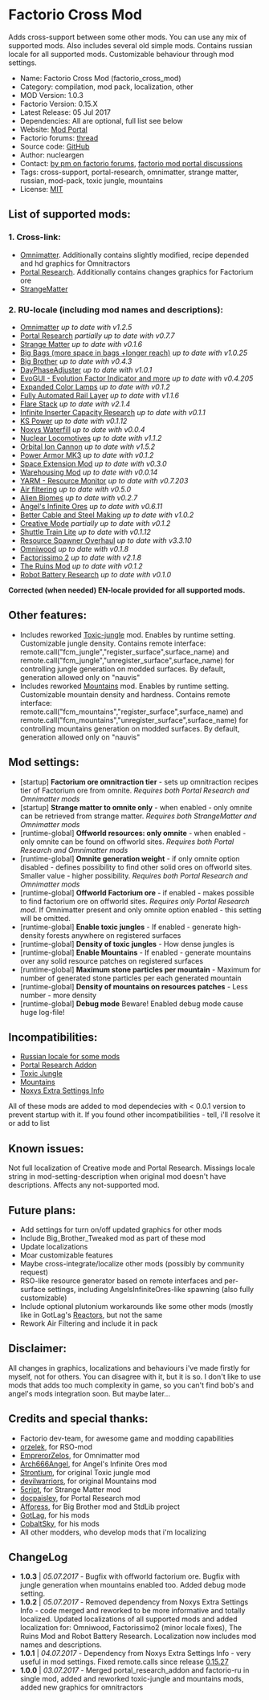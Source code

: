 Factorio Cross Mod
===
Adds cross-support between some other mods. You can use any mix of supported mods. Also includes several old simple mods. Contains russian locale for all supported mods. Customizable behaviour through mod settings.

+ Name: Factorio Cross Mod (factorio_cross_mod)
+ Category: compilation, mod pack, localization, other
+ MOD Version: 1.0.3
+ Factorio Version: 0.15.X
+ Latest Release: 05 Jul 2017
+ Dependencies: All are optional, full list see below
+ Website: [Mod Portal](https://mods.factorio.com/mods/nucleargen/factorio_cross_mod)
+ Factorio forums: [thread](https://forums.factorio.com/viewtopic.php?f=94&t=50522)
+ Source code: [GitHub](https://github.com/nucleargen/factorio_cross_mod)
+ Author: nucleargen
+ Contact: [by pm on factorio forums](https://forums.factorio.com/ucp.php?i=pm&mode=compose&u=20136), [factorio mod portal discussions](https://mods.factorio.com/mods/nucleargen/factorio_cross_mod/discussion)
+ Tags: cross-support, portal-research, omnimatter, strange matter, russian, mod-pack, toxic jungle, mountains
+ License: [MIT](https://opensource.org/licenses/MIT)

## List of supported mods:
### 1. Cross-link:
+ [Omnimatter](https://mods.factorio.com/mods/EmperorZelos/omnimatter).
Additionally contains slightly modified, recipe depended and hd graphics for Omnitractors
+ [Portal Research](https://mods.factorio.com/mods/docpaisley/portal-research).
Additionally contains changes graphics for Factorium ore
+ [StrangeMatter](https://mods.factorio.com/mods/5cript/StrangeMatter)
### 2. RU-locale (including mod names and descriptions):
+ [Omnimatter](https://mods.factorio.com/mods/EmperorZelos/omnimatter) *up to date with v1.2.5*
+ [Portal Research](https://mods.factorio.com/mods/docpaisley/portal-research) *partially up to date with v0.7.7*
+ [Strange Matter](https://mods.factorio.com/mods/5cript/StrangeMatter) *up to date with v0.1.6*
+ [Big Bags (more space in bags +longer reach)](https://mods.factorio.com/mods/binbinhfr/BigBags) *up to date with v1.0.25*
+ [Big Brother](https://mods.factorio.com/mods/Afforess/Big_Brother) *up to date with v0.4.3*
+ [DayPhaseAdjuster](https://mods.factorio.com/mods/AliceTheGorgon/DayPhaseAdjuster) *up to date with v1.0.1*
+ [EvoGUI - Evolution Factor Indicator and more](https://mods.factorio.com/mods/Narc/EvoGUI) *up to date with v0.4.205*
+ [Expanded Color Lamps](https://mods.factorio.com/mods/Klonan/Expanded_Color_Lamps) *up to date with v0.1.2*
+ [Fully Automated Rail Layer](https://mods.factorio.com/mods/Choumiko/FARL) *up to date with v1.1.6*
+ [Flare Stack](https://mods.factorio.com/mods/GotLag/Flare%20Stack) *up to date with v2.1.4*
+ [Infinite Inserter Capacity Research](https://mods.factorio.com/mods/Emmote/InfiniteInserterCapacity_Research) *up to date with v0.1.1*
+ [KS Power](https://mods.factorio.com/mods/Klonan/KS_Power) *up to date with v0.1.12*
+ [Noxys Waterfill](https://mods.factorio.com/mods/CobaltSky/Noxys_Waterfill) *up to date with v0.0.4*
+ [Nuclear Locomotives](https://mods.factorio.com/mods/GotLag/Nuclear%20Locomotives) *up to date with v1.1.2*
+ [Orbital Ion Cannon](https://mods.factorio.com/mods/Supercheese/Orbital%20Ion%20Cannon) *up to date with v1.5.2*
+ [Power Armor MK3](https://mods.factorio.com/mods/jimmy_1283/Power%20Armor%20MK3) *up to date with v0.1.2*
+ [Space Extension Mod](https://mods.factorio.com/mods/LordKTor/SpaceMod) *up to date with v0.3.0*
+ [Warehousing Mod](https://mods.factorio.com/mods/kingarthur/Warehousing%20v15) *up to date with v0.0.14*
+ [YARM - Resource Monitor](https://mods.factorio.com/mods/Narc/YARM) *up to date with v0.7.203*
+ [Air filtering](https://mods.factorio.com/mods/Schorty/air-filtering) *up to date with v0.5.0*
+ [Alien Biomes](https://mods.factorio.com/mods/Earendel/alien-biomes) *up to date with v0.2.7*
+ [Angel's Infinite Ores](https://mods.factorio.com/mods/Arch666Angel/angelsinfiniteores) *up to date with v0.6.11*
+ [Better Cable and Steel Making](https://mods.factorio.com/mods/LaVADraGoN/cableSteelMaking) *up to date with v1.0.2*
+ [Creative Mode](https://mods.factorio.com/mods/Mooncat/creative-mode) *partially up to date with v0.1.2*
+ [Shuttle Train Lite](https://mods.factorio.com/mods/folk/folk-shuttle) *up to date with v0.1.12*
+ [Resource Spawner Overhaul](https://mods.factorio.com/mods/orzelek/rso-mod) *up to date with v3.3.10*
+ [Omniwood](https://mods.factorio.com/mods/EmperorZelos/omnimatter_wood) *up to date with v0.1.8*
+ [Factorissimo 2](https://mods.factorio.com/mods/MagmaMcFry/Factorissimo2) *up to date with v2.1.8*
+ [The Ruins Mod](https://mods.factorio.com/mods/Gangsir/Ruins) *up to date with v0.1.2*
+ [Robot Battery Research](https://mods.factorio.com/mods/Klonan/Robot_Battery_Research) *up to date with v0.1.0*

**Corrected (when needed) EN-locale provided for all supported mods.**

## Other features:
+ Includes reworked [Toxic-jungle](https://mods.factorio.com/mods/nucleargen/toxic-jungle) mod. Enables by runtime setting. Customizable jungle density.
Contains remote interface: remote.call("fcm_jungle","register_surface",surface_name) and remote.call("fcm_jungle","unregister_surface",surface_name) for controlling jungle generation on modded surfaces. By default, generation allowed only on "nauvis"
+ Includes reworked [Mountains](https://mods.factorio.com/mods/nucleargen/Mountains-up) mod. Enables by runtime setting. Customizable mountain density and hardness.
Contains remote interface: remote.call("fcm_mountains","register_surface",surface_name) and remote.call("fcm_mountains","unregister_surface",surface_name) for controlling mountains generation on modded surfaces. By default, generation allowed only on "nauvis"

## Mod settings:
+ [startup] **Factorium ore omnitraction tier** - sets up omnitraction recipes tier of Factorium ore from omnite. *Requires both Portal Research and Omnimatter mods*
+ [startup] **Strange matter to omnite only** - when enabled - only omnite can be retrieved from strange matter. *Requires both StrangeMatter and Omnimatter mods*
+ [runtime-global] **Offworld resources: only omnite** - when enabled - only omnite can be found on offworld sites. *Requires both Portal Research and Omnimatter mods*
+ [runtime-global] **Omnite generation weight** - if only omnite option disabled - defines possibility to find other solid ores on offworld sites. Smaller value - higher possibility. *Requires both Portal Research and Omnimatter mods*
+ [runtime-global] **Offworld Factorium ore** - if enabled - makes possible to find factorium ore on offworld sites. *Requires only Portal Research mod*. If Omnimatter present and only omnite option enabled - this setting will be omitted.
+ [runtime-global] **Enable toxic jungles** - If enabled - generate high-density forests anywhere on registered surfaces
+ [runtime-global] **Density of toxic jungles** - How dense jungles is
+ [runtime-global] **Enable Mountains** - If enabled - generate mountains over any solid resource patches on registered surfaces
+ [runtime-global] **Maximum stone particles per mountain** - Maximum for number of generated stone particles per each generated mountain
+ [runtime-global] **Density of mountains on resources patches** - Less number - more density
+ [runtime-global] **Debug mode** Beware! Enabled debug mode cause huge log-file!

## Incompatibilities:
+ [Russian locale for some mods](https://mods.factorio.com/mods/nucleargen/factorio-ru)
+ [Portal Research Addon](https://mods.factorio.com/mods/nucleargen/portal-research-addon)
+ [Toxic Jungle](https://mods.factorio.com/mods/nucleargen/toxic-jungle)
+ [Mountains](https://mods.factorio.com/mods/nucleargen/Mountains-up)
+ [Noxys Extra Settings Info](https://mods.factorio.com/mods/CobaltSky/Noxys_Extra_Settings_Info)

All of these mods are added to mod dependecies with < 0.0.1 version to prevent startup with it.
If you found other incompatibilities - tell, i'll resolve it or add to list

## Known issues:
Not full localization of Creative mode and Portal Research.
Missings locale string in mod-setting-description when original mod doesn't have descriptions. Affects any not-supported mod.

## Future plans:
+ Add settings for turn on/off updated graphics for other mods
+ Include Big_Brother_Tweaked mod as part of these mod
+ Update localizations
+ Moar customizable features
+ Maybe cross-integrate/localize other mods (possibly by community request)
+ RSO-like resource generator based on remote interfaces and per-surface settings, including AngelsInfiniteOres-like spawning (also fully customizable)
+ Include optional plutonium workarounds like some other mods (mostly like in GotLag's [Reactors](https://mods.factorio.com/mods/GotLag/Reactors), but not the same
+ Rework Air Filtering and include it in pack

## Disclaimer:
All changes in graphics, localizations and behaviours i've made firstly for myself, not for others. You can disagree with it, but it is so. I don't like to use mods that adds too much complexity in game, so you can't find bob's and angel's mods integration soon. But maybe later...

## Credits and special thanks:
+ Factorio dev-team, for awesome game and modding capabilities
+ [orzelek](https://forums.factorio.com/memberlist.php?mode=viewprofile&u=6678), for RSO-mod
+ [EmprerorZelos](https://forums.factorio.com/memberlist.php?mode=viewprofile&u=14860), for Omnimatter mod
+ [Arch666Angel](https://forums.factorio.com/memberlist.php?mode=viewprofile&u=10813), for Angel's Infinite Ores mod
+ [Strontium](https://forums.factorio.com/memberlist.php?mode=viewprofile&u=5715), for original Toxic jungle mod
+ [devilwarriors](https://forums.factorio.com/memberlist.php?mode=viewprofile&u=12534), for original Mountains mod
+ [5cript](https://forums.factorio.com/memberlist.php?mode=viewprofile&u=25384), for Strange Matter mod
+ [docpaisley](https://forums.factorio.com/memberlist.php?mode=viewprofile&u=17116), for Portal Research mod
+ [Afforess](https://forums.factorio.com/memberlist.php?mode=viewprofile&u=7073), for Big Brother mod and StdLib project
+ [GotLag](https://forums.factorio.com/memberlist.php?mode=viewprofile&u=1561), for his mods
+ [CobaltSky](https://mods.factorio.com/mods/CobaltSky), for his mods
+ All other modders, who develop mods that i'm localizing


ChangeLog
---

+ **1.0.3** | *05.07.2017* - Bugfix with offworld factorium ore. Bugfix with jungle generation when mountains enabled too. Added debug mode setting.
+ **1.0.2** | *05.07.2017* - Removed dependency from Noxys Extra Settings Info - code merged and reworked to be more informative and totally localized. Updated localizations of all supported mods and added localization for: Omniwood, Factorissimo2 (minor locale fixes), The Ruins Mod and Robot Battery Research. Localization now includes mod names and descriptions.
+ **1.0.1** | *04.07.2017* - Dependency from Noxys Extra Settings Info - very useful in mod settings. Fixed remote.calls since release [0.15.27](https://forums.factorio.com/viewtopic.php?f=3&t=50528)
+ **1.0.0** | *03.07.2017* - Merged portal_research_addon and factorio-ru in single mod, added and reworked toxic-jungle and mountains mods, added new graphics for omnitractors